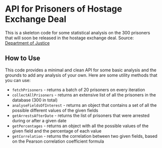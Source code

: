# API for Prisoners of Hostage Exchange Deal

This is a skeleton code for some statistical analysis on the 300 prisoners that will soon be released in the hostage exchange deal.
Source: [Department of Justice](https://www.gov.il/he/Departments/DynamicCollectors/is-db)

## How to Use
This code provides a minimal and clean API for some basic analysis and the grounds to add any analysis of your own.
Here are some utility methods that you can use:

- `fetchPrisoners` - returns a batch of 20 prisoners on every iteration
- `collectAllPrisoners` - returns an extensive list of all the prisoners in the database (300 in total)
- `analyseFieldsOfInterest` - returns an object that contains a set of all the possible different values of the given fields
- `getArrestsAfterDate` - returns the list of prisoners that were arrested during or after a given date
- `getPercentages` - returns an object with all the possible values of the given field and the percentage of each value
- `getCorrelation` - returns the correlation between two given fields, based on the Pearson correlation coefficient formula
